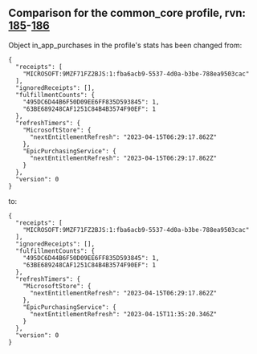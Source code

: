 ## Comparison for the common_core profile, rvn: [185](https://github.com/PRO100KatYT/FortniteProfileRevisions/tree/main/profiles/common_core/185%20common_core.json)-[186](https://github.com/PRO100KatYT/FortniteProfileRevisions/tree/main/profiles/common_core/186%20common_core.json)

Object in_app_purchases in the profile's stats has been changed from:

```
{
  "receipts": [
    "MICROSOFT:9MZF71FZ2BJS:1:fba6acb9-5537-4d0a-b3be-788ea9503cac"
  ],
  "ignoredReceipts": [],
  "fulfillmentCounts": {
    "495DC6D44B6F50D09EE6FF835D593845": 1,
    "63BE689248CAF1251C84B4B3574F90EF": 1
  },
  "refreshTimers": {
    "MicrosoftStore": {
      "nextEntitlementRefresh": "2023-04-15T06:29:17.862Z"
    },
    "EpicPurchasingService": {
      "nextEntitlementRefresh": "2023-04-15T06:29:17.862Z"
    }
  },
  "version": 0
}
```

to:

```
{
  "receipts": [
    "MICROSOFT:9MZF71FZ2BJS:1:fba6acb9-5537-4d0a-b3be-788ea9503cac"
  ],
  "ignoredReceipts": [],
  "fulfillmentCounts": {
    "495DC6D44B6F50D09EE6FF835D593845": 1,
    "63BE689248CAF1251C84B4B3574F90EF": 1
  },
  "refreshTimers": {
    "MicrosoftStore": {
      "nextEntitlementRefresh": "2023-04-15T06:29:17.862Z"
    },
    "EpicPurchasingService": {
      "nextEntitlementRefresh": "2023-04-15T11:35:20.346Z"
    }
  },
  "version": 0
}
```

<br><br>
